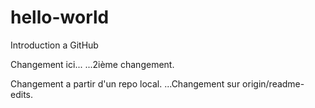 # hello-world
Introduction a GitHub

Changement ici...
...2ième changement.

Changement a partir d'un repo local.
...Changement sur origin/readme-edits.